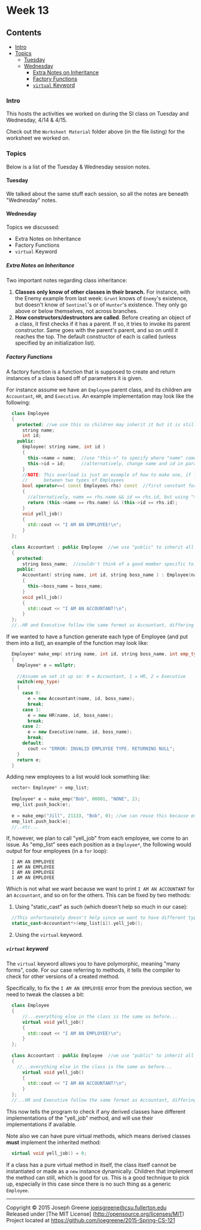 # Week 13

## Contents
- [Intro](#intro)
- [Topics](#topics)
  - [Tuesday](#tuesday)
  - [Wednesday](#wednesday)
    - [Extra Notes on Inheritance](#extra-notes-on-inhertiance)
    - [Factory Functions](#factory-functions)
    - [`virtual` Keyword](#virtual-keyword)
  
### Intro

This hosts the activities we worked on during the SI class on Tuesday and Wednesday, 4/14 & 4/15.

Check out the `Worksheet Material` folder above (in the file listing) for the worksheet we worked on.

### Topics

Below is a list of the Tuesday & Wednesday session notes. 

#### Tuesday
We talked about the same stuff each session, so all the notes are beneath "Wednesday" notes.

#### Wednesday
Topics we discussed:
- Extra Notes on Inheritance
- Factory Functions
- `virtual` Keyword

##### Extra Notes on Inheritance
Two important notes regarding class inheritance:
1. __Classes only know of other classes in their branch.__ For instance, with the Enemy example from last week: `Grunt` knows of 
`Enemy`'s existence, but doesn't know of `Sentinel`'s or of `Hunter`'s existence. They only go above or below themselves, not across branches.
2. __How constructors/destructors are called__. Before creating an object of a class, it first checks if it has a parent. If so, it tries to 
invoke its parent constructor. Same goes with the parent's parent, and so on until it reaches the top. The default constructor of each 
is called (unless specified by an initialization list).


##### Factory Functions
A factory function is a function that is supposed to create and return instances of a class based off of parameters it is given.

For instance assume we have an `Employee` parent class, and its children are `Accountant`, `HR`, and `Executive`. An example implementation may look like the following: 

```C++
  class Employee 
  {
    protected: //we use this so children may inherit it but it is still inaccessible outside of the class
      string name;
      int id;
    public:
      Employee( string name, int id )
      {
        this->name = name;  //use "this->" to specify where "name" comes from on left side
        this->id = id;      //alternatively, change name and id in param list to "n, i" and use "this->name = n" or "name = n"
      }
      //NOTE: This overload is just an example of how to make one, if for reason you needed to have some comparison check.
      //      between two types of Employees
      bool operator==( const Employee& rhs) const  //first constant for unchanging 'rhs', second to prevent editing anything inside method
      {
        //alternatively, name == rhs.name && id == rhs.id, but using "this->" is more readable
        return (this->name == rhs.name) && (this->id == rhs.id);
      }
      void yell_job()
      {
        std::cout << "I AM AN EMPLOYEE!\n";
      }
  };
  
  class Accountant : public Employee  //we use "public" to inherit all protected and public members of Employee as they are
  {
    protected:
      string boss_name;  //couldn't think of a good member specific to Account other than their boss's name
    public:
      Accountant( string name, int id, string boss_name ) : Employee(name, id) //use initialization list to specify call to parent constructor
      {
        this->boss_name = boss_name;
      }
      void yell_job()
      {
        std::cout << "I AM AN ACCOUNTANT!\n";
      }
  };
  //..HR and Executive follow the same format as Accountant, differing with implementation of "yell_job"...
```

If we wanted to have a function generate each type of Employee (and put them into a list), an example of the function may look like:

```C++
  Employee* make_emp( string name, int id, string boss_name, int emp_type)
  {
    Employee* e = nullptr;
    
    //Assume we set it up so: 0 = Accountant, 1 = HR, 2 = Executive
    switch(emp_type)
    {
      case 0:
        e = new Accountant(name, id, boss_name);
        break;
      case 1:
        e = new HR(name, id, boss_name);
        break;
      case 2:
        e = new Executive(name, id, boss_name);
        break;
      default:
        cout << "ERROR: INVALID EMPLOYEE TYPE. RETURNING NULL";
    }
    return e;
  }
```

Adding new employees to a list would look something like:
```C++
  vector< Employee* > emp_list;
  
  Employee* e = make_emp("Bob", 00001, "NONE", 2);
  emp_list.push_back(e);
  
  e = make_emp("Jill", 21133, "Bob", 0); //we can reuse this because emp_list[0] is keeping track of the previous employee now
  emp_list.push_back(e);
  //..etc...
```

If, however, we plan to call "yell_job" from each employee, we come to an issue. As "emp_list" sees each position as a 
`Employee*`, the following would output for four employees (in a `for` loop):
```
  I AM AN EMPLOYEE
  I AM AN EMPLOYEE
  I AM AN EMPLOYEE
  I AM AN EMPLOYEE
```

Which is not what we want because we want to print `I AM AN ACCOUNTANT` for an `Accountant`, and so on for the others. This can be 
fixed by two methods:
1. Using "static_cast" as such (which doesn't help so much in our case):
```C++
  //This unfortunately doesn't help since we want to have different types of Employees in the list
  static_cast<Accountant*>(emp_list[i]).yell_job();
```
2. Using the `virtual` keyword.

##### `virtual` keyword
The `virtual` keyword allows you to have polymorphic, meaning "many forms", code. For our case referring to methods, 
it tells the compiler to check for other versions of a created method.

Specifically, to fix the `I AM AN EMPLOYEE` error from the previous section, we need to tweak the classes a bit:
```C++
  class Employee 
  {
      //...everything else in the class is the same as before...
      virtual void yell_job()
      {
        std::cout << "I AM AN EMPLOYEE!\n";
      }
  };
  
  class Accountant : public Employee  //we use "public" to inherit all protected and public members of Employee as they are
  {
    //...everything else in the class is the same as before...
      virtual void yell_job()
      {
        std::cout << "I AM AN ACCOUNTANT!\n";
      }
  };
  //...HR and Executive follow the same format as Accountant, differing with implementation of "yell_job"...
```

This now tells the program to check if any derived classes have different implementations of the "yell_job" method, and will 
use their implementations if available.

Note also we can have pure virtual methods, which means derived classes __must__ implement the inherited method:
```C++
  virtual void yell_job() = 0;
```

If a class has a pure virtual method in itself, the class itself cannot be instantiated or made as a `new` instance dynamically. 
Children that implement the method can still, which is good for us. This is a good technique to pick up, especially in this case 
since there is no such thing as a generic `Employee`.

-------------------------------------------------------------------------------

Copyright &copy; 2015 Joseph Greene <joeisgreene@csu.fullerton.edu>  
Released under [The MIT License] (http://opensource.org/licenses/MIT)  
Project located at <https://github.com/joegreene/2015-Spring-CS-121>

